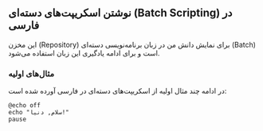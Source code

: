 ## نوشتن اسکریپت‌های دسته‌ای (Batch Scripting) در فارسی

این مخزن (Repository) برای نمایش دانش من در زبان برنامه‌نویسی دسته‌ای (Batch) است و برای ادامه یادگیری این زبان استفاده می‌شود.

### مثال‌های اولیه

در ادامه چند مثال اولیه از اسکریپت‌های دسته‌ای در فارسی آورده شده است:

```batch
@echo off
echo "سلام, دنیا!"
pause

